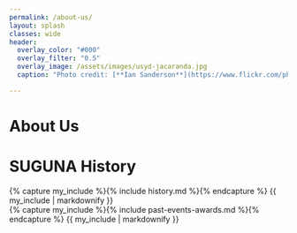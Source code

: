 ```yaml
---
permalink: /about-us/
layout: splash
classes: wide
header:
  overlay_color: "#000"
  overlay_filter: "0.5"
  overlay_image: /assets/images/usyd-jacaranda.jpg
  caption: "Photo credit: [**Ian Sanderson**](https://www.flickr.com/photos/iansand/2705636883/)"

---
```


# About Us

# SUGUNA History

<div class="two-column-layout">
  <div class="column" style="flex: 7">
     {% capture my_include %}{% include history.md %}{% endcapture %}
   {{ my_include | markdownify }}
    </div>
  <div class="column" style="flex: 3">
     {% capture my_include %}{% include past-events-awards.md %}{% endcapture %}
   {{ my_include | markdownify }}

  </div>
</div>




